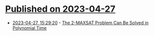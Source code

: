 # [Published on 2023-04-27](index.md)

* [2023-04-27, 15:29:20](https://lobste.rs/s/mtmhpa/2_maxsat_problem_can_be_solved_polynomial) - [The 2-MAXSAT Problem Can Be Solved in Polynomial Time](https://arxiv.org/abs/2304.12517)
